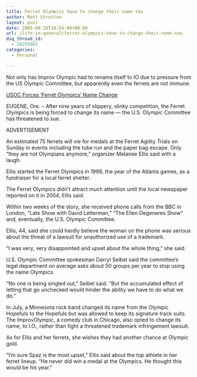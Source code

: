 ```yaml
---
title: Ferret Olympics have to change their name too
author: Matt Stratton
layout: post
date: 2005-08-26T10:54:00+00:00
url: /life-in-general/ferret-olympics-have-to-change-their-name-too
dsq_thread_id:
  - 28255662
categories:
  - Personal

---
```

Not only has Improv Olympic had to rename itself to IO due to pressure from the US Olympic Committee, but apparently even the ferrets are not immune.

<a href="https://news.yahoo.com/s/ap/ferret_olympics" target="_blank">USOC Forces &#8216;Ferret Olympics&#8217; Name Change</a>

EUGENE, Ore. &#8211; After nine years of slippery, slinky competition, the Ferret Olympics is being forced to change its name — the U.S. Olympic Committee has threatened to sue.
  
ADVERTISEMENT

An estimated 75 ferrets will vie for medals at the Ferret Agility Trials on Sunday in events including the tube run and the paper bag escape. Only &#8220;they are not Olympians anymore,&#8221; organizer Melanee Ellis said with a laugh.

Ellis started the Ferret Olympics in 1996, the year of the Atlanta games, as a fundraiser for a local ferret shelter.

The Ferret Olympics didn&#8217;t attract much attention until the local newspaper reported on it in 2004, Ellis said.

Within two weeks of the story, she received phone calls from the BBC in London, &#8220;Late Show with David Letterman,&#8221; &#8220;The Ellen Degeneres Show&#8221; and, eventually, the U.S. Olympic Committee.

Ellis, 44, said she could hardly believe the woman on the phone was serious about the threat of a lawsuit for unauthorized use of a trademark.

&#8220;I was very, very disappointed and upset about the whole thing,&#8221; she said.

U.S. Olympic Committee spokesman Darryl Seibel said the committee&#8217;s legal department on average asks about 50 groups per year to stop using the name Olympics.

&#8220;No one is being singled out,&#8221; Seibel said. &#8220;But the accumulated effect of letting that go unchecked would hinder the ability we have to do what we do.&#8221;

In July, a Minnesota rock band changed its name from the Olympic Hopefuls to the Hopefuls but was allowed to keep its signature track suits. The ImprovOlympic, a comedy club in Chicago, also opted to change its name, to I.O., rather than fight a threatened trademark infringement lawsuit.

As for Ellis and her ferrets, she wishes they had another chance at Olympic gold.

&#8220;I&#8217;m sure Spaz is the most upset,&#8221; Ellis said about the top athlete in her ferret lineup. &#8220;He never did win a medal at the Olympics. He thought this would be his year.&#8221;